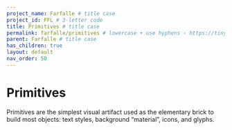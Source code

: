 ```yaml
---
project_name: Farfalle # title case
project_id: FFL # 3-letter code
title: Primitives # title case
permalink: farfalle/primitives # lowercase + use hyphens › https://tinyurl.com/27kmc4rb
parent: Farfalle # title case
has_children: true
layout: default
nav_order: 50
---
```


# Primitives

Primitives are the simplest visual artifact used as the elementary brick to build most objects: text styles, background “material”, icons, and glyphs.
